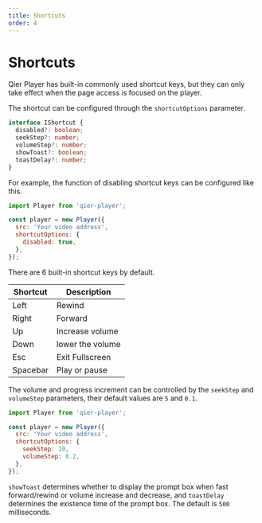 ```yaml
---
title: Shortcuts
order: 4
---
```


# Shortcuts

Qier Player has built-in commonly used shortcut keys, but they can only take effect when the page access is focused on the player.

The shortcut can be configured through the `shortcutOptions` parameter.

```typescript
interface IShortcut {
  disabled?: boolean;
  seekStep?: number;
  volumeStep?: number;
  showToast?: boolean;
  toastDelay?: number;
}
```

For example, the function of disabling shortcut keys can be configured like this.

```js
import Player from 'qier-player';

const player = new Player({
  src: 'Your video address',
  shortcutOptions: {
    disabled: true,
  },
});
```

There are 6 built-in shortcut keys by default.

| Shortcut | Description      |
| -------- | ---------------- |
| Left     | Rewind           |
| Right    | Forward          |
| Up       | Increase volume  |
| Down     | lower the volume |
| Esc      | Exit Fullscreen  |
| Spacebar | Play or pause    |

The volume and progress increment can be controlled by the `seekStep` and `volumeStep` parameters, their default values ​​are `5` and `0.1`.

```js
import Player from 'qier-player';

const player = new Player({
  src: 'Your video address',
  shortcutOptions: {
    seekStep: 10,
    volumeStep: 0.2,
  },
});
```

`showToast` determines whether to display the prompt box when fast forward/rewind or volume increase and decrease, and `toastDelay` determines the existence time of the prompt box. The default is `500` milliseconds.
